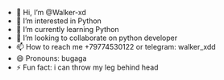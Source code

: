 - 👋 Hi, I’m @Walker-xd
- 👀 I’m interested in Python
- 🌱 I’m currently learning Python
- 💞️ I’m looking to collaborate on python developer
- 📫 How to reach me +79774530122 or telegram: walker_xdd
- 😄 Pronouns: bugaga
- ⚡ Fun fact: i can throw my leg behind head

<!---
Walker-xd/Walker-xd is a ✨ special ✨ repository because its `README.md` (this file) appears on your GitHub profile.
You can click the Preview link to take a look at your changes.
--->
